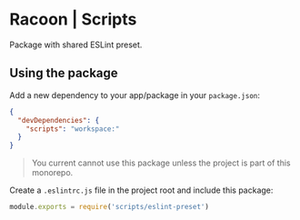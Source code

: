 # Racoon | Scripts

Package with shared ESLint preset.

## Using the package

Add a new dependency to your app/package in your `package.json`:

```json
{
  "devDependencies": {
    "scripts": "workspace:"
  }
}
```

> You current cannot use this package unless the project is part of this monorepo.

Create a `.eslintrc.js` file in the project root and include this package:

```js
module.exports = require('scripts/eslint-preset')
```
